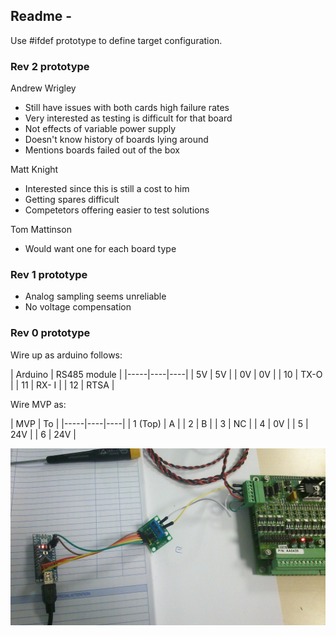 ## Readme - 

Use #ifdef prototype to define target configuration.

### Rev 2 prototype

Andrew Wrigley

* Still have issues with both cards high failure rates
* Very interested as testing is difficult for that board
* Not effects of variable power supply
* Doesn't know history of boards lying around
* Mentions boards failed out of the box

Matt Knight

* Interested since this is still a cost to him
* Getting spares difficult
* Competetors offering easier to test solutions
 
Tom Mattinson

* Would want one for each board type

### Rev 1 prototype

* Analog sampling seems unreliable
* No voltage compensation

### Rev 0 prototype

Wire up as arduino follows:

| Arduino | RS485 module |
|-----|----|----|
| 5V | 5V |
| 0V | 0V |
| 10 | TX-O |
| 11 | RX- I |
| 12 | RTSA |

Wire MVP as:

| MVP | To |
|-----|----|----|
| 1 (Top) | A |
| 2 | B |
| 3 | NC |
| 4 | 0V |
| 5 | 24V |
| 6 | 24V |


![](https://github.com/lawsonkeith/MVPTest/blob/master/MVPComms/DSC_0385.JPG)
